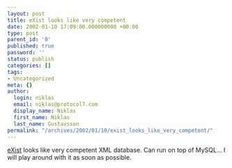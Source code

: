 ```yaml
---
layout: post
title: eXist looks like very competent
date: 2002-01-10 17:09:00.000000000 +00:00
type: post
parent_id: '0'
published: true
password: ''
status: publish
categories: []
tags:
- Uncategorized
meta: {}
author:
  login: niklas
  email: niklas@protocol7.com
  display_name: Niklas
  first_name: Niklas
  last_name: Gustavsson
permalink: "/archives/2002/01/10/exist_looks_like_very_competent/"
---
```

[eXist](http://exist-db.org/) looks like very competent XML database. Can run on top of MySQL... I will play around with it as soon as possible.

